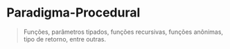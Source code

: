 # Paradigma-Procedural

> Funções, parâmetros tipados, funções recursivas, funções anônimas, tipo de retorno, entre outras.
